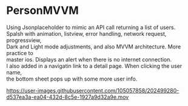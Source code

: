 # PersonMVVM
<p>Using Jsonplaceholder to mimic an API call returning a list of users.<br>
 Spalsh with animation, listview, error handling, network request, progressview,<br>
 Dark and Light mode adjustments, and also MVVM architecture. More practice to<br>
 master ios. Displays an alert when there is no internet connection.<br>
I also added in a navigatin link to a detail page. When clicking the user name,<br>
the bottom sheet pops up with some more user info.</p>

https://user-images.githubusercontent.com/105057858/202499280-d537ea3a-ea04-432d-8c5e-1927a9d32a9e.mov
